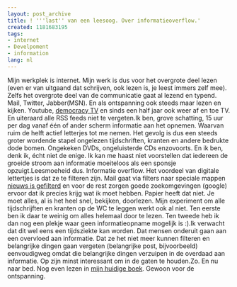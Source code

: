 ```yaml
---
layout: post_archive
title: ! '''last'' van een leesoog. Over informatieoverflow.'
created: 1181683195
tags:
- internet
- Develpoment
- information
lang: nl
---
```

Mijn werkplek is internet. Mijn werk is dus voor het overgrote deel lezen (even er van uitgaand dat schrijven, ook lezen is, je leest immers zelf mee). Zelfs het overgrote deel van de communicatie gaat al lezend en typend. Mail, Twitter, Jabber(MSN). En als ontspanning ook steeds maar lezen en kijken. Youtube, [democracy TV](http://www.getdemocracy.com/) en sinds een half jaar ook weer af en toe TV. En uiteraard alle RSS feeds niet te vergeten.Ik ben, grove schatting, 15 uur per dag vanaf één of ander scherm informatie aan het opnemen. Waarvan ruim de helft actief letterjes tot me nemen. Het gevolg is dus een steeds groter wordende stapel ongelezen tijdschriften, kranten en andere bedrukte dode bomen. Ongekeken DVDs, ongeluisterde CDs enzovoorts. En ik ben, denk ik, écht niet de enige. Ik kan me haast niet voorstellen dat iedereen de groeide stroom aan informatie moeiteloos als een sponsje opzuigt.Leesmoeheid dus. Informatie overflow. Het voordeel van digitale lettertjes is dat ze te filteren zijn. Mail gaat via filters naar speciale mappen [nieuws is gefilterd](http://www.ekudos.nl/) en voor de rest zorgen goede zoekomgevingen (google) ervoor dat ik precies krijg wat ik moet hebben. Papier heeft dat niet. Je moet alles, al is het heel snel, bekijken, doorlezen. Mijn experiment om alle tijdschrijften en kranten op de WC te leggen werkt ook al niet. Ten eerste ben ik daar te weinig om alles helemaal door te lezen. Ten tweede heb ik dan nog een plekje waar geen informatieopname mogelijk is :).Ik verwacht dat dit wel eens een tijdsziekte kan worden. Dat mensen onderuit gaan aan een overvloed aan informatie. Dat ze het niet meer kunnen filteren en belangrijke dingen gaan vergeten (belangrijke post, bijvoorbeeld) eenvoudigweg omdat die belangrijke dingen verzuipen in de overdaad aan informatie. Op zijn minst interessant om in de gaten te houden.Zo. En nu naar bed. Nog even lezen in [mijn huidige boek](http://www.nl.bol.com/is-bin/INTERSHOP.enfinity/eCS/Store/nl/-/EUR/BOL_DisplayProductInformation-Start?BOL_OWNER_ID=1001004001208250&Section=BOOK_EN). Gewoon voor de ontspanning. 
